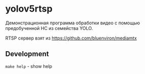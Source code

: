 # yolov5rtsp

Демонстрационная программа обработки видео с помощью предобученной НС из семейства YOLO.

RTSP сервер взят из https://github.com/bluenviron/mediamtx

## Development

`make help` - show help
